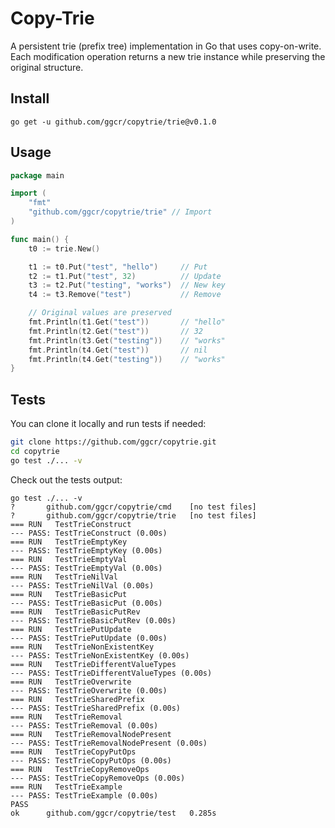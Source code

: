 # Copy-Trie

A persistent trie (prefix tree) implementation in Go that uses copy-on-write. Each modification operation returns a new trie instance while preserving the original structure.

## Install
`go get -u github.com/ggcr/copytrie/trie@v0.1.0`

## Usage

```go
package main

import (
    "fmt"
    "github.com/ggcr/copytrie/trie" // Import
)

func main() {
    t0 := trie.New()

    t1 := t0.Put("test", "hello")     // Put
    t2 := t1.Put("test", 32)          // Update
    t3 := t2.Put("testing", "works")  // New key
    t4 := t3.Remove("test")           // Remove

    // Original values are preserved
    fmt.Println(t1.Get("test"))       // "hello"
    fmt.Println(t2.Get("test"))       // 32
    fmt.Println(t3.Get("testing"))    // "works"
    fmt.Println(t4.Get("test"))       // nil
    fmt.Println(t4.Get("testing"))    // "works"
}
```

## Tests
You can clone it locally and run tests if needed:
```bash
git clone https://github.com/ggcr/copytrie.git
cd copytrie
go test ./... -v
```

Check out the tests output:

```
go test ./... -v
?       github.com/ggcr/copytrie/cmd    [no test files]
?       github.com/ggcr/copytrie/trie   [no test files]
=== RUN   TestTrieConstruct
--- PASS: TestTrieConstruct (0.00s)
=== RUN   TestTrieEmptyKey
--- PASS: TestTrieEmptyKey (0.00s)
=== RUN   TestTrieEmptyVal
--- PASS: TestTrieEmptyVal (0.00s)
=== RUN   TestTrieNilVal
--- PASS: TestTrieNilVal (0.00s)
=== RUN   TestTrieBasicPut
--- PASS: TestTrieBasicPut (0.00s)
=== RUN   TestTrieBasicPutRev
--- PASS: TestTrieBasicPutRev (0.00s)
=== RUN   TestTriePutUpdate
--- PASS: TestTriePutUpdate (0.00s)
=== RUN   TestTrieNonExistentKey
--- PASS: TestTrieNonExistentKey (0.00s)
=== RUN   TestTrieDifferentValueTypes
--- PASS: TestTrieDifferentValueTypes (0.00s)
=== RUN   TestTrieOverwrite
--- PASS: TestTrieOverwrite (0.00s)
=== RUN   TestTrieSharedPrefix
--- PASS: TestTrieSharedPrefix (0.00s)
=== RUN   TestTrieRemoval
--- PASS: TestTrieRemoval (0.00s)
=== RUN   TestTrieRemovalNodePresent
--- PASS: TestTrieRemovalNodePresent (0.00s)
=== RUN   TestTrieCopyPutOps
--- PASS: TestTrieCopyPutOps (0.00s)
=== RUN   TestTrieCopyRemoveOps
--- PASS: TestTrieCopyRemoveOps (0.00s)
=== RUN   TestTrieExample
--- PASS: TestTrieExample (0.00s)
PASS
ok      github.com/ggcr/copytrie/test   0.285s
```
</details>
